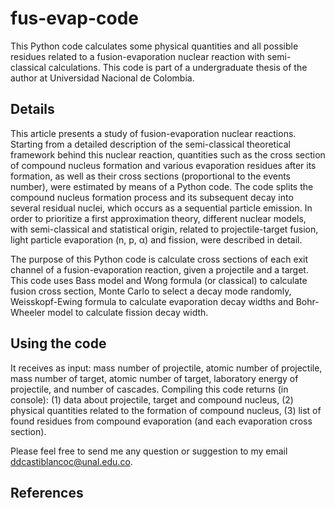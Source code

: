 # fus-evap-code
This Python code calculates some physical quantities and all possible residues related to a fusion-evaporation nuclear reaction with semi-classical calculations. This code is part of a undergraduate thesis of the author at Universidad Nacional de Colombia.

## Details
This article presents a study of fusion-evaporation nuclear reactions. Starting from a detailed description of the semi-classical theoretical framework behind this nuclear reaction, quantities such as the cross section of compound nucleus formation and various evaporation residues after its formation, as well as their cross sections (proportional to the events number), were estimated by means of a Python code. The code splits the compound nucleus formation process and its subsequent decay into several residual nuclei, which occurs as a sequential particle emission. In order to prioritize a first approximation theory, different nuclear models, with semi-classical and statistical origin, related to projectile-target fusion, light particle evaporation (n, p, $\upalpha$) and fission, were described in detail.

The purpose of this Python code is calculate cross sections of each exit channel of a fusion-evaporation reaction, given a projectile and a target.
This code uses Bass model and Wong formula (or classical) to calculate fusion cross section, Monte Carlo to select a decay mode randomly, Weisskopf-Ewing formula to calculate evaporation decay widths and Bohr-Wheeler model to calculate fission decay width.

## Using the code
It receives as input: mass number of projectile, atomic number of projectile, mass number of target, atomic number of target, laboratory energy of projectile, and number of cascades.
Compiling this code returns (in console): (1) data about projectile, target and compound nucleus, (2) physical quantities related to the formation of compound nucleus, (3) list of found residues from compound evaporation (and each evaporation cross section).

Please feel free to send me any question or suggestion to my email [ddcastiblancoc@unal.edu.co](mailto:ddcastiblancoc@unal.edu.co).

## References
